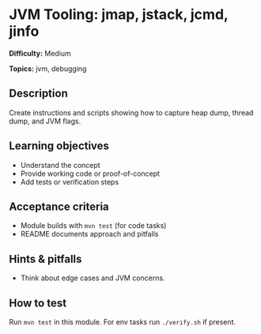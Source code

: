 # JVM Tooling: jmap, jstack, jcmd, jinfo

**Difficulty:** Medium

**Topics:** jvm, debugging

## Description

Create instructions and scripts showing how to capture heap dump, thread dump, and JVM flags.


## Learning objectives

- Understand the concept
- Provide working code or proof-of-concept
- Add tests or verification steps

## Acceptance criteria

- Module builds with `mvn test` (for code tasks)
- README documents approach and pitfalls

## Hints & pitfalls

- Think about edge cases and JVM concerns.

## How to test

Run `mvn test` in this module. For env tasks run `./verify.sh` if present.

